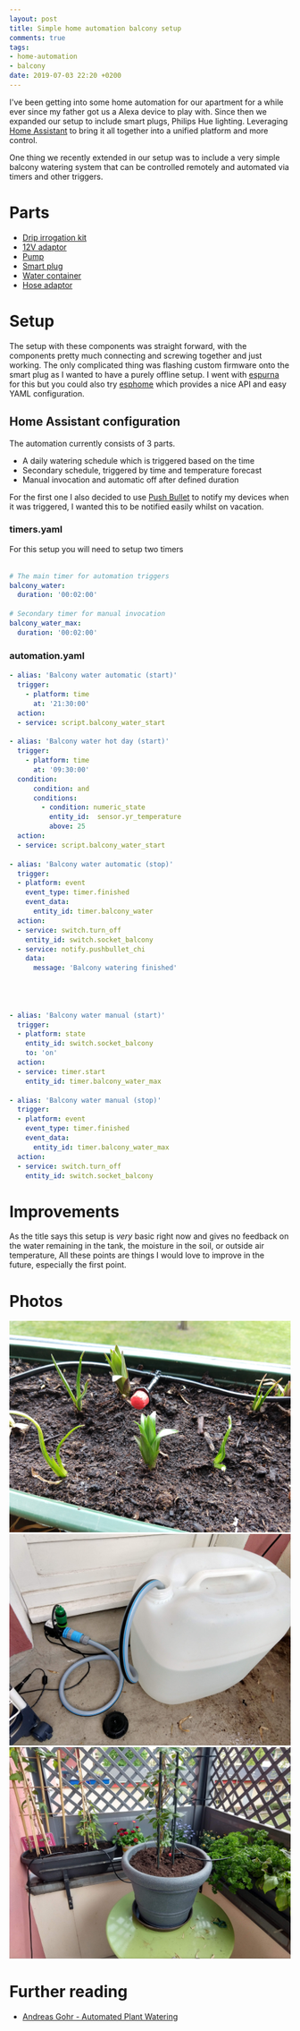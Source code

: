 ```yaml
---
layout: post
title: Simple home automation balcony setup
comments: true
tags:
- home-automation
- balcony
date: 2019-07-03 22:20 +0200
---
```

I've been getting into some home automation for our apartment for a while ever since my father got us a Alexa device to play with. Since then we expanded our setup to include smart plugs, Philips Hue lighting. Leveraging [Home Assistant][0] to bring it all together into a unified platform and more control.

One thing we recently extended in our setup was to include a very simple balcony watering system that can be controlled remotely and automated via timers and other triggers.

# Parts

- [Drip irrogation kit](https://www.amazon.de/gp/product/B07H3LCB52)
- [12V adaptor](https://www.amazon.de/gp/product/B019IHQND8)
- [Pump](https://www.amazon.de/gp/product/B07L89V1N6)
- [Smart plug](https://www.amazon.de/gp/product/B07D5V139R)
- [Water container](https://www.amazon.de/gp/product/B001QEQZCQ)
- [Hose adaptor](https://www.amazon.de/gp/product/B007L37976)

# Setup

The setup with these components was straight forward, with the components pretty much connecting and screwing together and just working. The only complicated thing was flashing custom firmware onto the smart plug as I wanted to have a purely offline setup. I went with [espurna][3] for this but you could also try [esphome][4] which provides a nice API and easy YAML configuration.

## Home Assistant configuration

The automation currently consists of 3 parts.

- A daily watering schedule which is triggered based on the time
- Secondary schedule, triggered by time and temperature forecast
- Manual invocation and automatic off after defined duration

For the first one I also decided to use [Push Bullet][2] to notify my devices when it was triggered, I wanted this to be notified easily whilst on vacation.

### timers.yaml

For this setup you will need to setup two timers


```yaml

# The main timer for automation triggers
balcony_water:
  duration: '00:02:00'

# Secondary timer for manual invocation
balcony_water_max:
  duration: '00:02:00'
```

### automation.yaml

```yaml
- alias: 'Balcony water automatic (start)'
  trigger:
    - platform: time
      at: '21:30:00'
  action:
  - service: script.balcony_water_start

- alias: 'Balcony water hot day (start)'
  trigger:
    - platform: time
      at: '09:30:00'
  condition:
      condition: and
      conditions:
        - condition: numeric_state
          entity_id:  sensor.yr_temperature
          above: 25
  action:
  - service: script.balcony_water_start

- alias: 'Balcony water automatic (stop)'
  trigger:
  - platform: event
    event_type: timer.finished
    event_data:
      entity_id: timer.balcony_water
  action:
  - service: switch.turn_off
    entity_id: switch.socket_balcony
  - service: notify.pushbullet_chi
    data:
      message: 'Balcony watering finished'




- alias: 'Balcony water manual (start)'
  trigger:
  - platform: state
    entity_id: switch.socket_balcony
    to: 'on'
  action:
  - service: timer.start
    entity_id: timer.balcony_water_max

- alias: 'Balcony water manual (stop)'
  trigger:
  - platform: event
    event_type: timer.finished
    event_data:
      entity_id: timer.balcony_water_max
  action:
  - service: switch.turn_off
    entity_id: switch.socket_balcony
```

# Improvements

As the title says this setup is _very_ basic right now and gives no feedback on the water remaining in the tank, the moisture in the soil, or outside air temperature, All these points are things I would love to improve in the future, especially the first point.

# Photos

![Drip nozzle](/assets/img/posts/ha-balcony-1.jpg)
![Water storage](/assets/img/posts/ha-balcony-2.jpg)
![Setup](/assets/img/posts/ha-balcony-3.jpg)

# Further reading

- [Andreas Gohr - Automated Plant Watering][1]

[0]: https://www.home-assistant.io/
[1]: https://www.splitbrain.org/blog/2017-06/10-automated_plant_watering
[2]: https://www.pushbullet.com/
[3]: https://github.com/xoseperez/espurna
[4]: https://esphome.io/